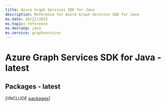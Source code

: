 ```yaml
---
title: Azure Graph Services SDK for Java
description: Reference for Azure Graph Services SDK for Java
ms.date: 10/22/2025
ms.topic: reference
ms.devlang: java
ms.service: graphservices
---
```

# Azure Graph Services SDK for Java - latest
## Packages - latest
[!INCLUDE [packages](graph-services-index.md)]